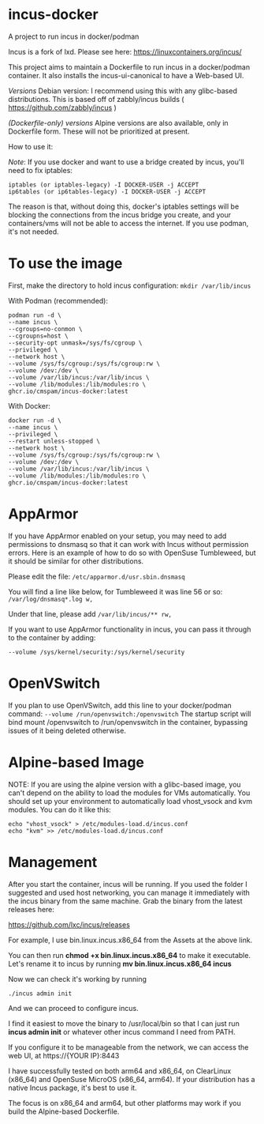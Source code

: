 # incus-docker
A project to run incus in docker/podman

Incus is a fork of lxd. Please see here:
https://linuxcontainers.org/incus/

This project aims to maintain a Dockerfile to run incus in a docker/podman container.
It also installs the incus-ui-canonical to have a Web-based UI.

*Versions*
Debian version: I recommend using this with any glibc-based distributions. This is based off of zabbly/incus builds ( https://github.com/zabbly/incus )

*(Dockerfile-only) versions*
Alpine versions are also available, only in Dockerfile form. These will not be prioritized at present.

How to use it:

*Note*: If you use docker and want to use a bridge created by incus, you'll need to fix iptables:
```
iptables (or iptables-legacy) -I DOCKER-USER -j ACCEPT
ip6tables (or ip6tables-legacy) -I DOCKER-USER -j ACCEPT
```

The reason is that, without doing this, docker's iptables settings will be blocking the connections from the incus bridge you create, and your containers/vms will not be able to access the internet. If you use podman, it's not needed.

# To use the image

First, make the directory to hold incus configuration:
``` mkdir /var/lib/incus ```


With Podman (recommended):
```
podman run -d \
--name incus \
--cgroups=no-conmon \
--cgroupns=host \
--security-opt unmask=/sys/fs/cgroup \
--privileged \
--network host \
--volume /sys/fs/cgroup:/sys/fs/cgroup:rw \
--volume /dev:/dev \
--volume /var/lib/incus:/var/lib/incus \
--volume /lib/modules:/lib/modules:ro \
ghcr.io/cmspam/incus-docker:latest
```
With Docker:

```
docker run -d \
--name incus \
--privileged \
--restart unless-stopped \
--network host \
--volume /sys/fs/cgroup:/sys/fs/cgroup:rw \
--volume /dev:/dev \
--volume /var/lib/incus:/var/lib/incus \
--volume /lib/modules:/lib/modules:ro \
ghcr.io/cmspam/incus-docker:latest
```

# AppArmor

If you have AppArmor enabled on your setup, you may need to add permissions to dnsmasq so that it can work with Incus without permission errors.  Here is an example of how to do so with OpenSuse Tumbleweed, but it should be similar for other distributions.

Please edit the file:
```/etc/apparmor.d/usr.sbin.dnsmasq```

You will find a line like below, for Tumbleweed it was line 56 or so:
 ```/var/log/dnsmasq*.log w,```

Under that line, please add
 ```/var/lib/incus/** rw,```


If you want to use AppArmor functionality in incus, you can pass it through to the container by adding:

```--volume /sys/kernel/security:/sys/kernel/security```

# OpenVSwitch

If you plan to use OpenVSwitch, add this line to your docker/podman command:
```--volume /run/openvswitch:/openvswitch```
The startup script will bind mount /openvswitch to /run/openvswitch in the container, bypassing issues of it being deleted otherwise.


# Alpine-based Image

NOTE: If you are using the alpine version with a glibc-based image, you can't depend on the ability to load the modules for VMs automatically. You should set up your environment to automatically load vhost_vsock and kvm modules. You can do it like this:

```
echo "vhost_vsock" > /etc/modules-load.d/incus.conf
echo "kvm" >> /etc/modules-load.d/incus.conf
```

# Management

After you start the container, incus will be running. If you used the folder I suggested and used host networking, you can manage it immediately with the incus binary from the same machine. Grab the binary from the latest releases here:

https://github.com/lxc/incus/releases

For example, I use bin.linux.incus.x86_64 from the Assets at the above link.

You can then run **chmod +x bin.linux.incus.x86_64** to make it executable. Let's rename it to incus by running  **mv bin.linux.incus.x86_64 incus**

Now we can check it's working by running

```./incus admin init```

And we can proceed to configure incus.

I find it easiest to move the binary to /usr/local/bin so that I can just run **incus admin init** or whatever other incus command I need from PATH.

If you configure it to be manageable from the network, we can access the web UI, at https://{YOUR IP}:8443

I have successfully tested on both arm64 and x86_64, on ClearLinux (x86_64) and OpenSuse MicroOS (x86_64, arm64). If your distribution has a native Incus package, it's best to use it.

The focus is on x86_64 and arm64, but other platforms may work if you build the Alpine-based Dockerfile.
